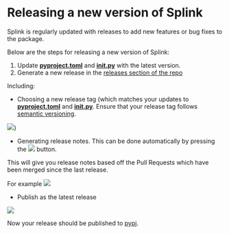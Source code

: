 # Releasing a new version of Splink

Splink is regularly updated with releases to add new features or bug fixes to the package.

Below are the steps for releasing a new version of Splink:

1. Update [**pyproject.toml**](https://github.com/moj-analytical-services/splink/blob/master/pyproject.toml) and [**__init__.py**](https://github.com/moj-analytical-services/splink/blob/master/splink/__init__.py) with the latest version.
2. Generate a new release in the [releases section of the repo](https://github.com/moj-analytical-services/splink/releases)

Including:

- Choosing a new release tag (which matches your updates to [**pyproject.toml**](https://github.com/moj-analytical-services/splink/blob/master/pyproject.toml) and [**__init__.py**](https://github.com/moj-analytical-services/splink/blob/master/splink/__init__.py). Ensure that your release tag follows [semantic versioning](https://docs.npmjs.com/about-semantic-versioning).

![](https://raw.githubusercontent.com/moj-analytical-services/splink/master/docs/img/releases-tag.png))

- Generating release notes. This can be done automatically by pressing the 
![](https://raw.githubusercontent.com/moj-analytical-services/splink/master/docs/img/releases-notes_button.png) button. 

This will give you release notes based off the Pull Requests which have been merged since the last release.

For example
![](https://raw.githubusercontent.com/moj-analytical-services/splink/master/docs/img/releases-notes.png)

- Publish as the latest release

![](https://raw.githubusercontent.com/moj-analytical-services/splink/master/docs/img/releases-publish.png)


Now your release should be published to [pypi](https://pypi.org/project/splink/#history).



